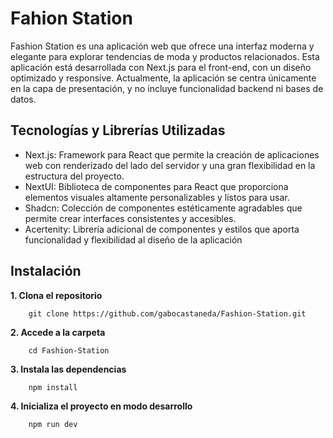 # Fahion Station
Fashion Station es una aplicación web que ofrece una interfaz moderna y elegante para explorar tendencias de moda y productos relacionados. Esta aplicación está desarrollada con Next.js para el front-end, con un diseño optimizado y responsive. Actualmente, la aplicación se centra únicamente en la capa de presentación, y no incluye funcionalidad backend ni bases de datos.

## Tecnologías y Librerías Utilizadas
 - Next.js: Framework para React que permite la creación de aplicaciones web con renderizado del lado del servidor y una gran flexibilidad en la estructura del proyecto.
 - NextUI: Biblioteca de componentes para React que proporciona elementos visuales altamente personalizables y listos para usar.
 - Shadcn: Colección de componentes estéticamente agradables que permite crear interfaces consistentes y accesibles.
 - Acertenity: Librería adicional de componentes y estilos que aporta funcionalidad y flexibilidad al diseño de la aplicación

## Instalación
**1. Clona el repositorio**

````
    git clone https://github.com/gabocastaneda/Fashion-Station.git
````
**2. Accede a la carpeta**

````
    cd Fashion-Station
````
**3. Instala las dependencias**

````
    npm install
````
**4. Inicializa el proyecto en modo desarrollo**

````
    npm run dev     
````
